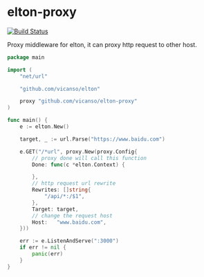 # elton-proxy

[![Build Status](https://img.shields.io/travis/vicanso/elton-proxy.svg?label=linux+build)](https://travis-ci.org/vicanso/elton-proxy)

Proxy middleware for elton, it can proxy http request to other host.

```go
package main

import (
	"net/url"

	"github.com/vicanso/elton"

	proxy "github.com/vicanso/elton-proxy"
)

func main() {
	e := elton.New()

	target, _ := url.Parse("https://www.baidu.com")

	e.GET("/*url", proxy.New(proxy.Config{
		// proxy done will call this function
		Done: func(c *elton.Context) {

		},
		// http request url rewrite
		Rewrites: []string{
			"/api/*:/$1",
		},
		Target: target,
		// change the request host
		Host:   "www.baidu.com",
	}))

	err := e.ListenAndServe(":3000")
	if err != nil {
		panic(err)
	}
}
```